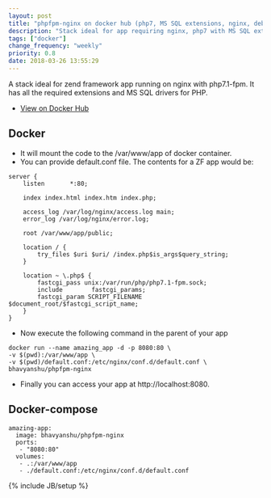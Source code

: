 ```yaml
---
layout: post
title: "phpfpm-nginx on docker hub (php7, MS SQL extensions, nginx, debian)"
description: "Stack ideal for app requiring nginx, php7 with MS SQL extensions."
tags: ["docker"]
change_frequency: "weekly"
priority: 0.8
date: 2018-03-26 13:55:29
---
```


A stack ideal for zend framework app running on nginx with php7.1-fpm. It has all the required extensions and MS SQL drivers for PHP.

- [View on Docker Hub](https://hub.docker.com/r/bhavyanshu/phpfpm-nginx/)

## Docker

- It will mount the code to the /var/www/app of docker container.
- You can provide default.conf file. The contents for a  ZF app would be:

```console
server {
    listen       *:80;

    index index.html index.htm index.php;

    access_log /var/log/nginx/access.log main;
    error_log /var/log/nginx/error.log;

    root /var/www/app/public;

    location / {
        try_files $uri $uri/ /index.php$is_args$query_string;
    }

    location ~ \.php$ {
        fastcgi_pass unix:/var/run/php/php7.1-fpm.sock;
        include        fastcgi_params;
        fastcgi_param SCRIPT_FILENAME $document_root/$fastcgi_script_name;
    }
}
```

- Now execute the following command in the parent of your app

```console
docker run --name amazing_app -d -p 8080:80 \
-v $(pwd):/var/www/app \
-v $(pwd)/default.conf:/etc/nginx/conf.d/default.conf \
bhavyanshu/phpfpm-nginx
```

- Finally you can access your app at http://localhost:8080.

## Docker-compose

```
amazing-app:
  image: bhavyanshu/phpfpm-nginx
  ports:
   - "8080:80"
  volumes:
   - .:/var/www/app
   - ./default.conf:/etc/nginx/conf.d/default.conf
```



{% include JB/setup %}
